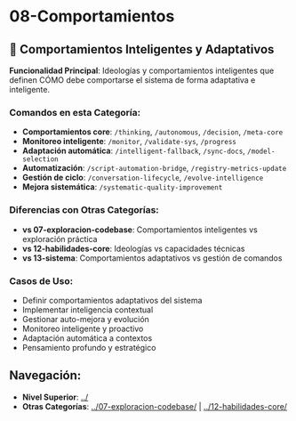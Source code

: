 # 08-Comportamientos

## 🧠 **Comportamientos Inteligentes y Adaptativos**

**Funcionalidad Principal**: Ideologías y comportamientos inteligentes que definen CÓMO debe comportarse el sistema de forma adaptativa e inteligente.

### **Comandos en esta Categoría:**
- **Comportamientos core**: `/thinking`, `/autonomous`, `/decision`, `/meta-core`
- **Monitoreo inteligente**: `/monitor`, `/validate-sys`, `/progress`
- **Adaptación automática**: `/intelligent-fallback`, `/sync-docs`, `/model-selection`
- **Automatización**: `/script-automation-bridge`, `/registry-metrics-update`
- **Gestión de ciclo**: `/conversation-lifecycle`, `/evolve-intelligence`
- **Mejora sistemática**: `/systematic-quality-improvement`

### **Diferencias con Otras Categorías:**
- **vs 07-exploracion-codebase**: Comportamientos inteligentes vs exploración práctica
- **vs 12-habilidades-core**: Ideologías vs capacidades técnicas
- **vs 13-sistema**: Comportamientos adaptativos vs gestión de comandos

### **Casos de Uso:**
- Definir comportamientos adaptativos del sistema
- Implementar inteligencia contextual
- Gestionar auto-mejora y evolución
- Monitoreo inteligente y proactivo
- Adaptación automática a contextos
- Pensamiento profundo y estratégico

## **Navegación:**
- **Nivel Superior**: [../](../)
- **Otras Categorías**: [../07-exploracion-codebase/](../07-exploracion-codebase/) | [../12-habilidades-core/](../12-habilidades-core/)